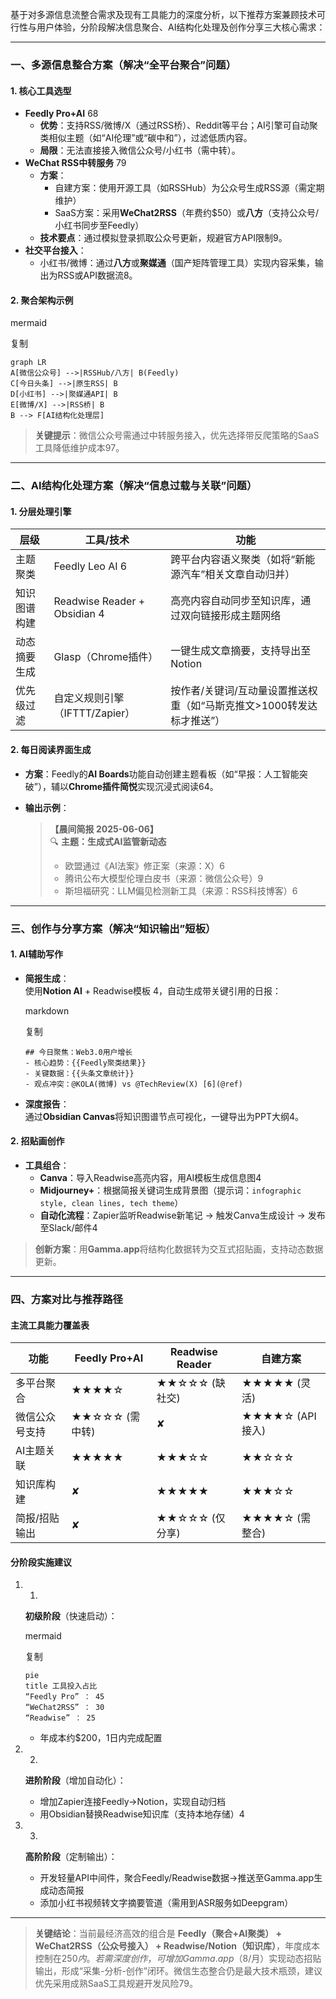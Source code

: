 基于对多源信息流整合需求及现有工具能力的深度分析，以下推荐方案兼顾技术可行性与用户体验，分阶段解决信息聚合、AI结构化处理及创作分享三大核心需求：

---

### **一、多源信息整合方案**（解决“全平台聚合”问题）

#### **1. 核心工具选型**

- **Feedly Pro+AI** 68
    - **优势**：支持RSS/微博/X（通过RSS桥）、Reddit等平台；AI引擎可自动聚类相似主题（如“AI伦理”或“碳中和”），过滤低质内容。
    - **局限**：无法直接接入微信公众号/小红书（需中转）。
- **WeChat RSS中转服务** 79
    - **方案**：
        - 自建方案：使用开源工具（如RSSHub）为公众号生成RSS源（需定期维护）
        - SaaS方案：采用**WeChat2RSS**（年费约$50）或**八方**（支持公众号/小红书同步至Feedly）
    - **技术要点**：通过模拟登录抓取公众号更新，规避官方API限制9。
- **社交平台接入**：
    - 小红书/微博：通过**八方**或**聚媒通**（国产矩阵管理工具）实现内容采集，输出为RSS或API数据流8。

#### **2. 聚合架构示例**

mermaid

复制

```
graph LR
A[微信公众号] -->|RSSHub/八方| B(Feedly)
C[今日头条] -->|原生RSS| B
D[小红书] -->|聚媒通API| B
E[微博/X] -->|RSS桥| B
B --> F[AI结构化处理层]
```

> **关键提示**：微信公众号需通过中转服务接入，优先选择带反爬策略的SaaS工具降低维护成本97。

---

### **二、AI结构化处理方案**（解决“信息过载与关联”问题）

#### **1. 分层处理引擎**

|**层级**|**工具/技术**|**功能**|
|---|---|---|
|主题聚类|Feedly Leo AI 6|跨平台内容语义聚类（如将“新能源汽车”相关文章自动归并）|
|知识图谱构建|Readwise Reader + Obsidian 4|高亮内容自动同步至知识库，通过双向链接形成主题网络|
|动态摘要生成|Glasp（Chrome插件）|一键生成文章摘要，支持导出至Notion|
|优先级过滤|自定义规则引擎（IFTTT/Zapier）|按作者/关键词/互动量设置推送权重（如“马斯克推文>1000转发达标才推送”）|

#### **2. 每日阅读界面生成**

- **方案**：Feedly的**AI Boards**功能自动创建主题看板（如“早报：人工智能突破”），辅以**Chrome插件简悦**实现沉浸式阅读64。
- **输出示例**：
    
    > **【晨间简报 2025-06-06】**  
    > 🔍 **主题：生成式AI监管新动态**
    > 
    > - 欧盟通过《AI法案》修正案（来源：X）6
    > - 腾讯公布大模型伦理白皮书（来源：微信公众号）9
    > - 斯坦福研究：LLM偏见检测新工具（来源：RSS科技博客）6
    

---

### **三、创作与分享方案**（解决“知识输出”短板）

#### **1. AI辅助写作**

- **简报生成**：  
    使用**Notion AI** + Readwise模板 4，自动生成带关键引用的日报：
    
    markdown
    
    复制
    
    ```
    ## 今日聚焦：Web3.0用户增长  
    - 核心趋势：{{Feedly聚类结果}}  
    - 关键数据：{{头条文章统计}}  
    - 观点冲突：@KOLA(微博) vs @TechReview(X) [6](@ref)
    ```
    
- **深度报告**：  
    通过**Obsidian Canvas**将知识图谱节点可视化，一键导出为PPT大纲4。

#### **2. 招贴画创作**

- **工具组合**：
    - **Canva**：导入Readwise高亮内容，用AI模板生成信息图4
    - **Midjourney+**：根据简报关键词生成背景图（提示词：`infographic style, clean lines, tech theme`）
    - **自动化流程**：Zapier监听Readwise新笔记 → 触发Canva生成设计 → 发布至Slack/邮件4

> **创新方案**：用**Gamma.app**将结构化数据转为交互式招贴画，支持动态数据更新。

---

### **四、方案对比与推荐路径**

#### **主流工具能力覆盖表**

|**功能**|Feedly Pro+AI|Readwise Reader|自建方案|
|---|---|---|---|
|多平台聚合|★★★★☆|★★☆☆☆ (缺社交)|★★★★★ (灵活)|
|微信公众号支持|★★☆☆☆ (需中转)|✘|★★★★☆ (API接入)|
|AI主题关联|★★★★★|★★★☆☆|★★☆☆☆|
|知识库构建|✘|★★★★★|★★★☆☆|
|简报/招贴输出|✘|★★☆☆☆ (仅分享)|★★★★☆ (需整合)|

#### **分阶段实施建议**

1. 1.
    
    **初级阶段**（快速启动）：
    
    mermaid
    
    复制
    
    ```
    pie
    title 工具投入占比
    “Feedly Pro” ： 45
    “WeChat2RSS” ： 30
    “Readwise” ： 25
    ```
    
    - 年成本约$200，1日内完成配置
2. 2.
    
    **进阶阶段**（增加自动化）：
    
    - 增加Zapier连接Feedly→Notion，实现自动归档
    - 用Obsidian替换Readwise知识库（支持本地存储）4
3. 3.
    
    **高阶阶段**（定制输出）：
    
    - 开发轻量API中间件，聚合Feedly/Readwise数据→推送至Gamma.app生成动态简报
    - 添加小红书视频转文字摘要管道（需用到ASR服务如Deepgram）

---

> **关键结论**：当前最经济高效的组合是 **Feedly（聚合+AI聚类） + WeChat2RSS（公众号接入） + Readwise/Notion（知识库）**，年度成本控制在$250内。若需深度创作，可增加Gamma.app（$8/月）实现动态招贴输出，形成“采集-分析-创作”闭环。微信生态整合仍是最大技术瓶颈，建议优先采用成熟SaaS工具规避开发风险79。